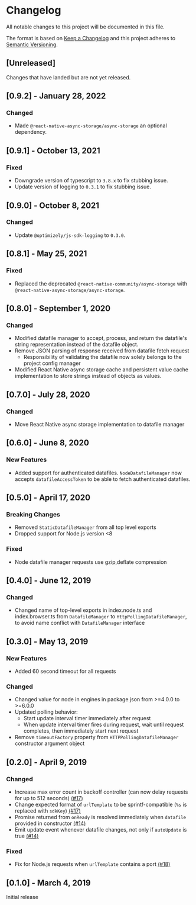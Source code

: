 # Changelog
All notable changes to this project will be documented in this file.

The format is based on [Keep a Changelog](http://keepachangelog.com/en/1.0.0/)
and this project adheres to [Semantic Versioning](http://semver.org/spec/v2.0.0.html).

## [Unreleased]
Changes that have landed but are not yet released.

## [0.9.2] - January 28, 2022

### Changed
- Made `@react-native-async-storage/async-storage` an optional dependency.

## [0.9.1] - October 13, 2021

### Fixed
- Downgrade version of typescript to `3.8.x` to fix stubbing issue.
- Update version of logging to `0.3.1` to fix stubbing issue.

## [0.9.0] - October 8, 2021

### Changed
- Update `@optimizely/js-sdk-logging` to `0.3.0`.

## [0.8.1] - May 25, 2021

### Fixed

- Replaced the deprecated `@react-native-community/async-storage` with `@react-native-async-storage/async-storage`.

## [0.8.0] - September 1, 2020

### Changed

- Modified datafile manager to accept, process, and return the datafile's string representation instead of the datafile object.
- Remove JSON parsing of response received from datafile fetch request
  - Responsibility of validating the datafile now solely belongs to the project config manager
- Modified React Native async storage cache and persistent value cache implementation to store strings instead of objects as values.

## [0.7.0] - July 28, 2020

### Changed

- Move React Native async storage implementation to datafile manager

## [0.6.0] - June 8, 2020

### New Features
- Added support for authenticated datafiles. `NodeDatafileManager` now accepts `datafileAccessToken` to be able to fetch authenticated datafiles.

## [0.5.0] - April 17, 2020

### Breaking Changes
- Removed `StaticDatafileManager` from all top level exports
- Dropped support for Node.js version <8

### Fixed

- Node datafile manager requests use gzip,deflate compression

## [0.4.0] - June 12, 2019

### Changed
- Changed name of top-level exports in index.node.ts and index.browser.ts from `DatafileManager` to `HttpPollingDatafileManager`, to avoid name conflict with `DatafileManager` interface

## [0.3.0] - May 13, 2019

### New Features
- Added 60 second timeout for all requests

### Changed
- Changed value for node in engines in package.json from >=4.0.0 to >=6.0.0
- Updated polling behavior:
  - Start update interval timer immediately after request
  - When update interval timer fires during request, wait until request completes, then immediately start next request
- Remove `timeoutFactory` property from `HTTPPollingDatafileManager` constructor argument object

## [0.2.0] - April 9, 2019

### Changed
- Increase max error count in backoff controller (can now delay requests for up to 512 seconds) [(#17)](https://github.com/optimizely/javascript-sdk-dev/pull/17)
- Change expected format of `urlTemplate` to be sprintf-compatible (`%s` is replaced with `sdkKey`) [(#17)](https://github.com/optimizely/javascript-sdk-dev/pull/17)
- Promise returned from `onReady` is resolved immediately when `datafile` provided in constructor [(#14)](https://github.com/optimizely/javascript-sdk-dev/pull/14)
- Emit update event whenever datafile changes, not only if `autoUpdate` is true [(#14)](https://github.com/optimizely/javascript-sdk-dev/pull/14)

### Fixed

- Fix for Node.js requests when `urlTemplate` contains a port [(#18)](https://github.com/optimizely/javascript-sdk-dev/pull/18)

## [0.1.0] - March 4, 2019

Initial release
